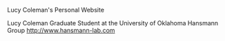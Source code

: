 Lucy Coleman's Personal Website

Lucy Coleman
Graduate Student at the University of Oklahoma
Hansmann Group
http://www.hansmann-lab.com
